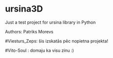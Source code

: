 # ursina3D

Just a test project for ursina library in Python

Authors:
Patriks Morevs

<!-- Vio:
Man ap 14:00 jādodas pie zobārsta :( -->

#Viesturs_Zeps: šis izskatās pēc nopietna projekta!

#Vito-Soul : domaju ka visu zinu :)